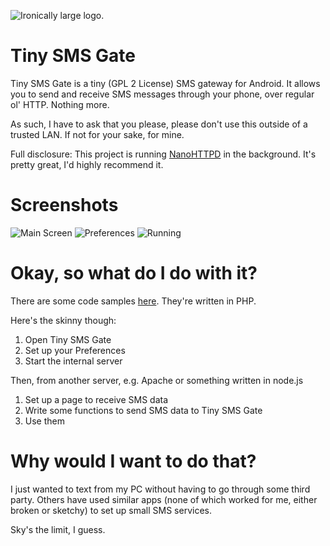 ![Ironically large logo.](http://i.imgur.com/1mVX0Qg.png)

# Tiny SMS Gate
Tiny SMS Gate is a tiny (GPL 2 License) SMS gateway for Android. It allows you to send and receive SMS messages through your phone, over regular ol' HTTP. Nothing more.

As such, I have to ask that you please, please don't use this outside of a trusted LAN. If not for your sake, for mine.

Full disclosure: This project is running [NanoHTTPD](https://github.com/NanoHttpd/nanohttpd) in the background. It's pretty great, I'd highly recommend it.

# Screenshots
![Main Screen](http://i.imgur.com/yF1bI8d.png) ![Preferences](http://i.imgur.com/VthlOnU.png) ![Running](http://i.imgur.com/VlYRxeP.png)

# Okay, so what do I do with it?
There are some code samples [here](https://gist.github.com/need12648430/205c8288693ead748fed). They're written in PHP.

Here's the skinny though:
1. Open Tiny SMS Gate
2. Set up your Preferences
3. Start the internal server

Then, from another server, e.g. Apache or something written in node.js
1. Set up a page to receive SMS data
2. Write some functions to send SMS data to Tiny SMS Gate
3. Use them

# Why would I want to do that?
I just wanted to text from my PC without having to go through some third party. Others have used similar apps (none of which worked for me, either broken or sketchy) to set up small SMS services.

Sky's the limit, I guess.
